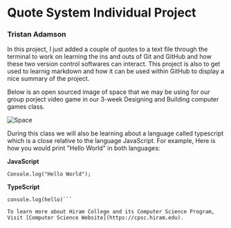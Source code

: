 # Quote System Individual Project

### Tristan Adamson

In this project, I just added a couple of quotes to a text file through the terminal to work on learning the ins and outs of Git and GitHub and how these two version control softwares can interact. This project is also to get used to learnig markdown and how it can be used within GitHub to display a nice summary of the project.

Below is an open sourced image of space that we may be using for our group porject video game in our 3-week Designing and Building computer games class.

![Space](Users/tristanadamson/Desktop/Space.jpeg)

During this class we will also be learning about a language called typescript which is a close relative to the language JavaScript. For example, Here is how you would print "Hello World" in both languages: 

**JavaScript**

```Console.log("Hello World");```

**TypeScript**

```let hello: string = "Hello World";
console.log(hello)```

To learn more about Hiram College and its Computer Science Program, Visit [Computer Science Website](https://cpsc.hiram.edu).
